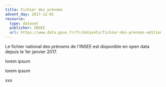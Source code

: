 ```yaml
---
title: Fichier des prénoms
advent_day: 2017-12-01
resource:
  type: dataset
  publisher: INSEE
  url: https://www.data.gouv.fr/fr/datasets/fichier-des-prenoms-edition-2016/
---
```


Le fichier national des prénoms de l'INSEE est disponible en open data depuis le 1er janvier 2017.

<!--more-->

lorem ipsum

lorem ipsum

xxx

<div data-udata-dataset-id="586a824588ee3835ec3f4e61"></div>
